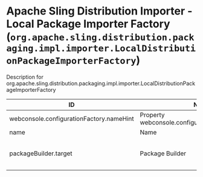 # Apache Sling Distribution Importer - Local Package Importer Factory (`org.apache.sling.distribution.packaging.impl.importer.LocalDistributionPackageImporterFactory`)

Description for org.apache.sling.distribution.packaging.impl.importer.LocalDistributionPackageImporterFactory

| ID  | Name | Required | Type | Default value | Description |
| --- | ---- | -------- | ---- | ------------- | ----------- |
| webconsole.configurationFactory.nameHint | Property webconsole.configurationFactory.nameHint | `true` | `String` | `[Importer name: {name}]` | Description for webconsole.configurationFactory.nameHint |
| name | Name | `true` | `String` | `null` | The name of the importer. |
| packageBuilder.target | Package Builder | `true` | `String` | `[(name=default)]` | The target reference for the DistributionPackageBuilder used to create distribution packages, e.g. use target=(name=...) to bind to services by name. |
